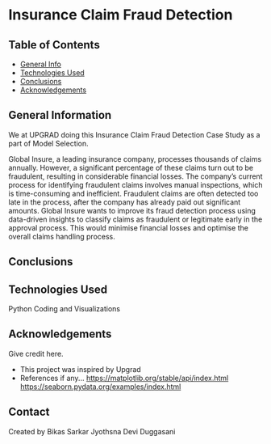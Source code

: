 # Insurance Claim Fraud Detection
> 


## Table of Contents
* [General Info](#general-information)
* [Technologies Used](#technologies-used)
* [Conclusions](#conclusions)
* [Acknowledgements](#acknowledgements)

## General Information
We at UPGRAD doing this Insurance Claim Fraud Detection Case Study as a part of Model Selection. 

Global Insure, a leading insurance company, processes thousands of claims annually. However, a significant percentage of these claims turn out to be fraudulent, resulting in considerable financial losses. The company’s current process for identifying fraudulent claims involves manual inspections, which is time-consuming and inefficient. Fraudulent claims are often detected too late in the process, after the company has already paid out significant amounts. Global Insure wants to improve its fraud detection process using data-driven insights to classify claims as fraudulent or legitimate early in the approval process. This would minimise financial losses and optimise the overall claims handling process.

## Conclusions
 


## Technologies Used
  Python Coding and Visualizations


## Acknowledgements
Give credit here.
- This project was inspired by Upgrad 
- References if any...
    https://matplotlib.org/stable/api/index.html
    https://seaborn.pydata.org/examples/index.html



## Contact
Created by 
      Bikas Sarkar
      Jyothsna Devi Duggasani



<!-- Optional -->
<!-- ## License -->
<!-- This project is open source and available under the [... License](). -->

<!-- You don't have to include all sections - just the one's relevant to your project -->
